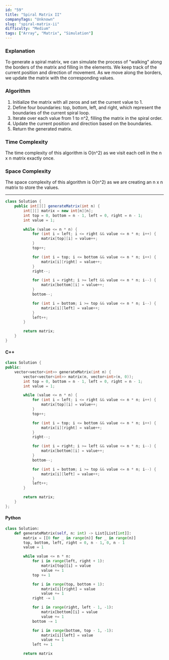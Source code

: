 ```yaml
---
id: "59"
title: "Spiral Matrix II"
companyTags: "Unknown"
slug: "spiral-matrix-ii"
difficulty: "Medium"
tags: ["Array", "Matrix", "Simulation"]
---
```


### Explanation

To generate a spiral matrix, we can simulate the process of "walking" along the borders of the matrix and filling in the elements. We keep track of the current position and direction of movement. As we move along the borders, we update the matrix with the corresponding values.

### Algorithm
1. Initialize the matrix with all zeros and set the current value to 1.
2. Define four boundaries: top, bottom, left, and right, which represent the boundaries of the current spiral loop.
3. Iterate over each value from 1 to n^2, filling the matrix in the spiral order.
4. Update the current position and direction based on the boundaries.
5. Return the generated matrix.

### Time Complexity
The time complexity of this algorithm is O(n^2) as we visit each cell in the n x n matrix exactly once.

### Space Complexity
The space complexity of this algorithm is O(n^2) as we are creating an n x n matrix to store the values.

---

```java
class Solution {
    public int[][] generateMatrix(int n) {
        int[][] matrix = new int[n][n];
        int top = 0, bottom = n - 1, left = 0, right = n - 1;
        int value = 1;

        while (value <= n * n) {
            for (int i = left; i <= right && value <= n * n; i++) {
                matrix[top][i] = value++;
            }
            top++;

            for (int i = top; i <= bottom && value <= n * n; i++) {
                matrix[i][right] = value++;
            }
            right--;

            for (int i = right; i >= left && value <= n * n; i--) {
                matrix[bottom][i] = value++;
            }
            bottom--;

            for (int i = bottom; i >= top && value <= n * n; i--) {
                matrix[i][left] = value++;
            }
            left++;
        }

        return matrix;
    }
}
```

#### C++
```cpp
class Solution {
public:
    vector<vector<int>> generateMatrix(int n) {
        vector<vector<int>> matrix(n, vector<int>(n, 0));
        int top = 0, bottom = n - 1, left = 0, right = n - 1;
        int value = 1;

        while (value <= n * n) {
            for (int i = left; i <= right && value <= n * n; i++) {
                matrix[top][i] = value++;
            }
            top++;

            for (int i = top; i <= bottom && value <= n * n; i++) {
                matrix[i][right] = value++;
            }
            right--;

            for (int i = right; i >= left && value <= n * n; i--) {
                matrix[bottom][i] = value++;
            }
            bottom--;

            for (int i = bottom; i >= top && value <= n * n; i--) {
                matrix[i][left] = value++;
            }
            left++;
        }

        return matrix;
    }
};
```

#### Python
```python
class Solution:
    def generateMatrix(self, n: int) -> List[List[int]]:
        matrix = [[0 for _ in range(n)] for _ in range(n)]
        top, bottom, left, right = 0, n - 1, 0, n - 1
        value = 1

        while value <= n * n:
            for i in range(left, right + 1):
                matrix[top][i] = value
                value += 1
            top += 1

            for i in range(top, bottom + 1):
                matrix[i][right] = value
                value += 1
            right -= 1

            for i in range(right, left - 1, -1):
                matrix[bottom][i] = value
                value += 1
            bottom -= 1

            for i in range(bottom, top - 1, -1):
                matrix[i][left] = value
                value += 1
            left += 1

        return matrix
```